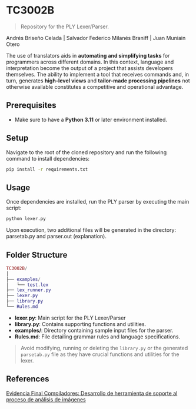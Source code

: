# TC3002B
> Repository for the PLY Lexer/Parser.

Andrés Briseño Celada | Salvador Federico Milanés Braniff | Juan Muniain Otero

The use of translators aids in __automating and simplifying tasks__ for programmers across different domains. In this context, language and interpretation become the output of a project that assists developers themselves. The ability to implement a tool that receives commands and, in turn, generates __high-level views__ and __tailor-made processing pipelines__ not otherwise available constitutes a competitive and operational advantage.

## Prerequisites
- Make sure to have a __Python 3.11__ or later environment installed.
  
## Setup
Navigate to the root of the cloned repository and run the following command to install dependencies:
```cmd
pip install -r requirements.txt
```

## Usage
Once dependencies are installed, run the PLY parser by executing the main script:
```cmd
python lexer.py
```
Upon execution, two additional files will be generated in the directory: parsetab.py and parser.out (explanation).
## Folder Structure
```lua
TC3002B/
│
├── examples/
│   └── test.lex
├── lex_runner.py
├── lexer.py
├── library.py
└── Rules.md
```
- __lexer.py__: Main script for the PLY Lexer/Parser
- __library.py__: Contains supporting functions and utilities.
- __examples/__: Directory containing sample input files for the parser.
- __Rules.md__: File detailing grammar rules and language specifications.

> Avoid modifying, running or deleting the `library.py` or the generated `parsetab.py` file as they have crucial functions and utilities for the lexer.
## References
[Evidencia Final Compiladores: Desarrollo de herramienta de soporte al proceso de análisis de imágenes](https://experiencia21.tec.mx/courses/481674/assignments/15414235=)
